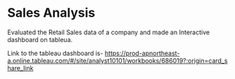 # Sales Analysis
Evaluated the Retail Sales data of a company and made an Interactive dashboard on tableua.

Link to the tableau dashboard is- https://prod-apnortheast-a.online.tableau.com/#/site/analyst10101/workbooks/686019?:origin=card_share_link
